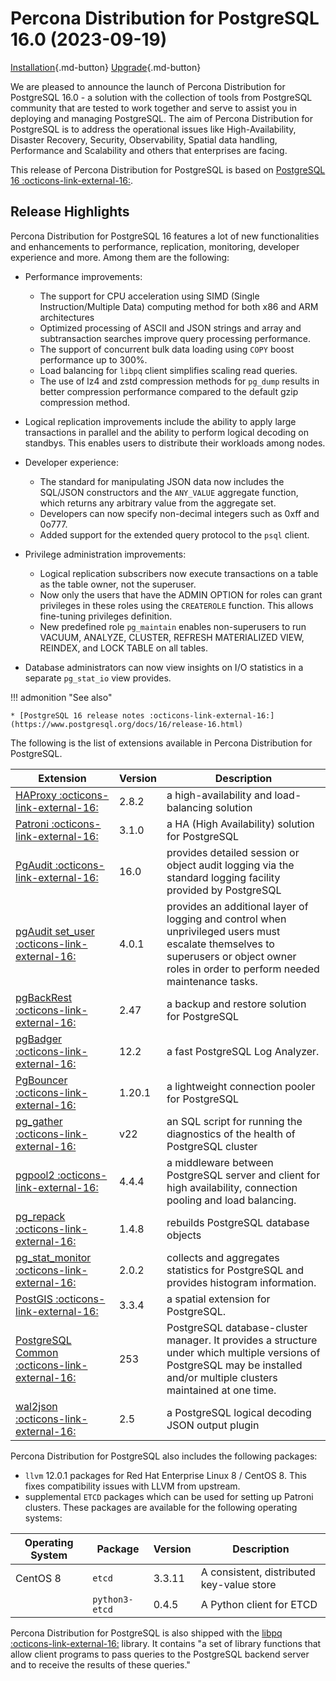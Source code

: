 # Percona Distribution for PostgreSQL 16.0 (2023-09-19)

[Installation](installing.md){.md-button}
[Upgrade](major-upgrade.md){.md-button}
 

We are pleased to announce the launch of Percona Distribution for PostgreSQL 16.0 - a solution with the collection of tools from PostgreSQL community that are tested to work together and serve to assist you in deploying and managing PostgreSQL. The aim of Percona Distribution for PostgreSQL is to address the operational issues like High-Availability, Disaster Recovery, Security, Observability, Spatial data handling, Performance and Scalability and others that enterprises are facing.

This release of Percona Distribution for PostgreSQL is based on [PostgreSQL 16 :octicons-link-external-16:](https://www.postgresql.org/docs/16/release-16.html). 

## Release Highlights

Percona Distribution for PostgreSQL 16 features a lot of new functionalities and enhancements to performance, replication, monitoring, developer experience and more. Among them are the following:

* Performance improvements:

    * The support for CPU acceleration using SIMD (Single Instruction/Multiple Data) computing method for both x86 and ARM architectures 
    * Optimized processing of ASCII and JSON strings and array and subtransaction searches improve query processing performance.
    * The support of concurrent bulk data loading using `COPY` boost performance up to 300%.
    * Load balancing for `libpq` client simplifies scaling read queries.
    * The use of lz4 and zstd compression methods for `pg_dump` results in better compression performance compared to the default gzip compression method.

* Logical replication improvements include the ability to apply large transactions in parallel and the ability to perform logical decoding on standbys. This enables users to distribute their workloads among nodes. 
* Developer experience:

    * The standard for manipulating JSON data now includes the SQL/JSON constructors and the `ANY_VALUE` aggregate function, which returns any arbitrary value from the aggregate set. 
    * Developers can now specify non-decimal integers such as 0xff and 0o777.
    * Added support for the extended query protocol to the  `psql` client.


* Privilege administration improvements:

    * Logical replication subscribers now execute transactions on a table as the table owner, not the superuser.
    * Now only the users that have the ADMIN OPTION for roles can grant privileges in these roles using the `CREATEROLE` function. This allows fine-tuning privileges definition.
    * New predefined role `pg_maintain` enables non-superusers to run VACUUM, ANALYZE, CLUSTER, REFRESH MATERIALIZED VIEW, REINDEX, and LOCK TABLE on all tables.

* Database administrators can now view insights on I/O statistics in a separate `pg_stat_io` view provides. 


!!! admonition "See also"

    * [PostgreSQL 16 release notes :octicons-link-external-16:](https://www.postgresql.org/docs/16/release-16.html)


The following is the list of extensions available in Percona Distribution for PostgreSQL.

| Extension           | Version        | Description                  |
| ------------------- | -------------- | ---------------------------- |
|[HAProxy :octicons-link-external-16:](http://www.haproxy.org/) | 2.8.2 | a high-availability and load-balancing solution |
| [Patroni :octicons-link-external-16:](https://patroni.readthedocs.io/en/latest/) | 3.1.0 | a HA (High Availability) solution for PostgreSQL |
| [PgAudit :octicons-link-external-16:](https://www.pgaudit.org/)             | 16.0   | provides detailed session or object audit logging via the standard logging facility provided by PostgreSQL                |
| [pgAudit set_user :octicons-link-external-16:](https://github.com/pgaudit/set_user)| 4.0.1 | provides an additional layer of logging and control when unprivileged users must escalate themselves to superusers or object owner roles in order to perform needed maintenance tasks.|
| [pgBackRest :octicons-link-external-16:](https://pgbackrest.org/)           | 2.47    | a backup and restore solution for PostgreSQL       |
|[pgBadger :octicons-link-external-16:](https://github.com/darold/pgbadger)   | 12.2     | a fast PostgreSQL Log Analyzer.|
|[PgBouncer :octicons-link-external-16:](https://www.pgbouncer.org/)          |1.20.1    | a lightweight connection pooler for PostgreSQL|
| [pg_gather :octicons-link-external-16:](https://github.com/jobinau/pg_gather)| v22     | an SQL script for running the diagnostics of the health of PostgreSQL cluster |
| [pgpool2 :octicons-link-external-16:](https://git.postgresql.org/gitweb/?p=pgpool2.git;a=summary) | 4.4.4 | a middleware between PostgreSQL server and client for high availability, connection pooling and load balancing.|
| [pg_repack :octicons-link-external-16:](https://github.com/reorg/pg_repack) | 1.4.8   | rebuilds PostgreSQL database objects           |
| [pg_stat_monitor :octicons-link-external-16:](https://github.com/percona/pg_stat_monitor)|2.0.2 | collects and aggregates statistics for PostgreSQL and provides histogram information.|
| [PostGIS :octicons-link-external-16:](https://github.com/postgis/postgis) | 3.3.4 | a spatial extension for PostgreSQL.|
| [PostgreSQL Common :octicons-link-external-16:](https://salsa.debian.org/postgresql/postgresql-common)| 253 | PostgreSQL database-cluster manager. It provides a structure under which multiple versions of PostgreSQL may be installed and/or multiple clusters maintained at one time.|
|[wal2json :octicons-link-external-16:](https://github.com/eulerto/wal2json)  |2.5       | a PostgreSQL logical decoding JSON output plugin|

Percona Distribution for PostgreSQL also includes the following packages:

* `llvm` 12.0.1 packages for Red Hat Enterprise Linux 8 / CentOS 8. This fixes compatibility issues with LLVM from upstream.
* supplemental `ETCD` packages which can be used for setting up Patroni clusters. These packages are available for the following operating systems:

|  Operating System   | Package              | Version | Description        |
| ------------------- | ---------------------| --------| ------------------ |
| CentOS 8            | `etcd`               | 3.3.11  | A consistent, distributed key-value store|
|                     | `python3-etcd`| 0.4.5   | A Python client for ETCD     |


                                                      
Percona Distribution for PostgreSQL is also shipped with the [libpq :octicons-link-external-16:](https://www.postgresql.org/docs/16/libpq.html) library. It contains "a set of
library functions that allow client programs to pass queries to the PostgreSQL
backend server and to receive the results of these queries." 
